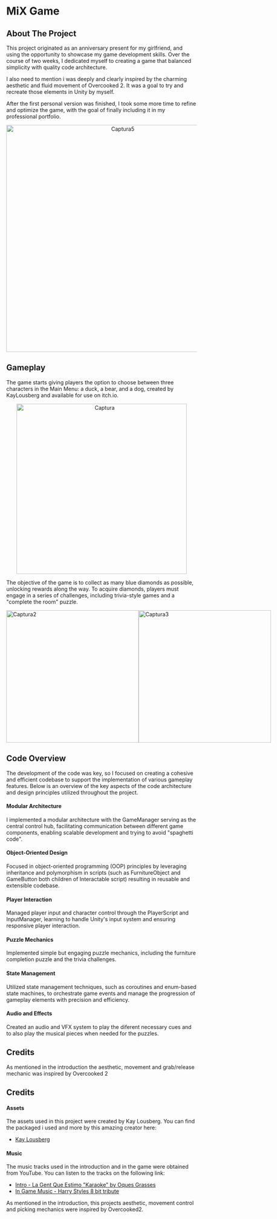 # MiX Game

## About The Project

This project originated as an anniversary present for my girlfriend, and using the opportunity to showcase my game development skills. Over the course of two weeks, I dedicated myself to creating a game that balanced simplicity with quality code architecture.

I also need to mention i was deeply and clearly inspired by the charming aesthetic and fluid movement of Overcooked 2. It was a goal to try and recreate those elements in Unity by myself.

After the first personal version was finished, I took some more time to refine and optimize the game, with the goal of finally including it in my professional portfolio.

<div style="text-align: center;">
    <img src="https://github.com/XavierMerino01/MiX-TriviaGame/assets/71768212/d1fb81ff-da98-4486-8538-f9ba69012740" alt="Captura5" width="600">
</div>

## Gameplay
The game starts giving players the option to choose between three characters in the Main Menu: a duck, a bear, and a dog, created by KayLousberg and available for use on itch.io. 

<div style="text-align: center;">
    <img src="https://github.com/XavierMerino01/MiX-TriviaGame/assets/71768212/7ddc8a3a-677a-4218-9f69-52d313265490" alt="Captura" width="450">
</div>

The objective of the game is to collect as many blue diamonds as possible, unlocking rewards along the way. To acquire diamonds, players must engage in a series of challenges, including trivia-style games and a "complete the room" puzzle. 

<div style="display: flex;">
    <img src="https://github.com/XavierMerino01/MiX-TriviaGame/assets/71768212/58995963-79c6-4511-931a-a489c2dc2d87" alt="Captura2" width="350">
    <img src="https://github.com/XavierMerino01/MiX-TriviaGame/assets/71768212/c960ab3d-314f-4f3f-a151-35851103fd7f" alt="Captura3" width="350">
</div>


## Code Overview 
The development of the code was key, so I focused on creating a cohesive and efficient codebase to support the implementation of various gameplay features. Below is an overview of the key aspects of the code architecture and design principles utilized throughout the project.

#### Modular Architecture
I implemented a modular architecture with the GameManager serving as the central control hub, facilitating communication between different game components, enabling scalable development and trying to avoid "spaghetti code".

#### Object-Oriented Design
Focused in object-oriented programming (OOP) principles by leveraging inheritance and polymorphism in scripts (such as FurnitureObject and GameButton both children of Interactable script) resulting in reusable and extensible codebase.

#### Player Interaction
Managed player input and character control through the PlayerScript and InputManager, learning to handle Unity's input system and ensuring responsive player interaction.

#### Puzzle Mechanics
Implemented simple but engaging puzzle mechanics, including the furniture completion puzzle and the trivia challenges.

#### State Management
Utilized state management techniques, such as coroutines and enum-based state machines, to orchestrate game events and manage the progression of gameplay elements with precision and efficiency.

#### Audio and Effects
Created an audio and VFX system to play the diferent necessary cues and to also play the musical pieces when needed for the puzzles. 

## Credits
As mentioned in the introduction the aesthetic, movement and grab/release mechanic was inspired by Overcooked 2

## Credits

#### Assets
The assets used in this project were created by Kay Lousberg. You can find the packaged i used and more by this amazing creator here:
- [Kay Lousberg](https://www.kaylousberg.com/game-assets)

#### Music
The music tracks used in the introduction and in the game were obtained from YouTube. You can listen to the tracks on the following link:
- [Intro - La Gent Que Estimo "Karaoke" by Oques Grasses](https://www.youtube.com/watch?v=Qa25ihimhvU)
- [In Game Music - Harry Styles 8 bit tribute](https://www.youtube.com/@8BitUniverse)

As mentioned in the introduction, this projects aesthetic, movement control and picking mechanics were inspired by Overcooked2.


